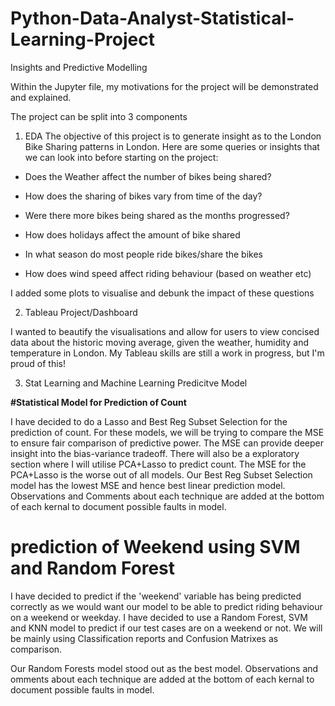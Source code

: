 # Python-Data-Analyst-Statistical-Learning-Project
Insights and Predictive Modelling

Within the Jupyter file, my motivations for the project will be demonstrated and explained. 

The project can be split into 3 components

1) EDA
The objective of this project is to generate insight as to the London Bike Sharing patterns in London. Here are some queries or insights that we can look into before starting on the project: 

- Does the Weather affect the number of bikes being shared?

- How does the sharing of bikes vary from time of the day?

- Were there more bikes being shared as the months progressed?

- How does holidays affect the amount of bike shared

- In what season do most people ride bikes/share the bikes 

- How does wind speed affect riding behaviour (based on weather etc)

I added some plots to visualise and debunk the impact of these questions 

2) Tableau Project/Dashboard

I wanted to beautify the visualisations and allow for users to view concised data about the historic moving average, given the weather, humidity and temperature in London. My Tableau skills are still a work in progress, but I'm proud of this!


3) Stat Learning and Machine Learning Predicitve Model


**#Statistical Model for Prediction of Count** 

I have decided to do a Lasso and Best Reg Subset Selection for the prediction of count.  For these models, we will be trying to compare the MSE to ensure fair comparison of predictive power. The MSE can provide deeper insight into the bias-variance tradeoff. There will also be a exploratory section where I will utilise PCA+Lasso to predict count. The MSE for the PCA+Lasso is the worse out of all models. Our Best Reg Subset Selection model has the lowest MSE and hence best linear prediction model. Observations and Comments about each technique are added at the bottom of each kernal to document possible faults in model. 


# prediction of Weekend using SVM and Random Forest 
I have decided to predict if the 'weekend' variable has being predicted correctly as we would want our model to be able to predict riding behaviour on a weekend or weekday. I have decided to use a Random Forest, SVM and KNN model to predict if our test cases are on a weekend or not. We will be mainly using Classification reports and Confusion Matrixes as comparison. 

Our Random Forests model stood out as the best model. Observations and omments about each technique are added at the bottom of each kernal to document possible faults in model. 


   
